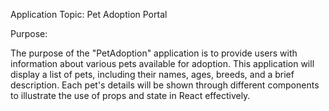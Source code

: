 Application Topic: Pet Adoption Portal

Purpose:

The purpose of the "PetAdoption" application is to provide users with information about various pets available for adoption. This application will display a list of pets, including their names, ages, breeds, and a brief description. Each pet's details will be shown through different components to illustrate the use of props and state in React effectively.